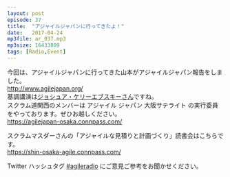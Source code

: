 ```yaml
---
layout: post
episode: 37
title:  "アジャイルジャパンに行ってきたよ！"
date:   2017-04-24
mp3file: ar_037.mp3
mp3size: 16433809
tags: [Radio,Event]
---
```


今回は、アジャイルジャパンに行ってきた山本がアジャイルジャパン報告をしました。  
http://www.agilejapan.org/  
基調講演は[ジョシュア・ケリーエブスキーさん](https://twitter.com/JoshuaKerievsky)ですね。  
スクラム道関西のメンバーは アジャイル ジャパン 大阪サテライト の実行委員をやっております。ぜひお越しください。  
https://agilejapan-osaka.connpass.com/  

スクラムマスダーさんの「アジャイルな見積りと計画づくり」読書会はこちらです。  
https://shin-osaka-agile.connpass.com/  

Twitter ハッシュタグ [#agileradio](https://twitter.com/intent/tweet?hashtags=agileradio) にご意見ご参考をお聞かせください。
